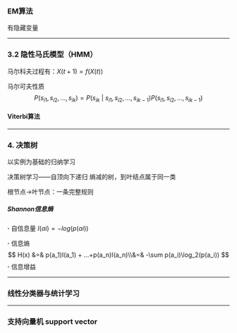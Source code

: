 ### EM算法

有隐藏变量

---

### 3.2 隐性马氏模型（HMM）

马尔科夫过程有：$X(t+1) = f(X(t))$

马尔可夫性质
$$
P(s_{i1}, s_{i2}, ..., s_{ik}) = P(s_{ik}\ |\ s_{i1}, s_{i2}, ..., s_{ik-1})P(s_{i1}, s_{i2}, ..., s_{ik-1})
$$

#### Viterbi算法

---

### 4. 决策树

以实例为基础的归纳学习

决策树学习——自顶向下递归    熵减的树，到叶结点属于同一类

根节点$\rightarrow$叶节点：一条完整规则

##### Shannon信息熵

**·** 自信息量	$I(ai)=-log(p(ai))$

**·** 信息熵	    
$$
H(x) &=& p(a_1)I(a_1) + ...+p(a_n)I(a_n)\\&=& -\sum p(a_i)\log_2(p(a_i))
$$
**·** 信息增益

---

### 线性分类器与统计学习

---

### 支持向量机 support vector 






